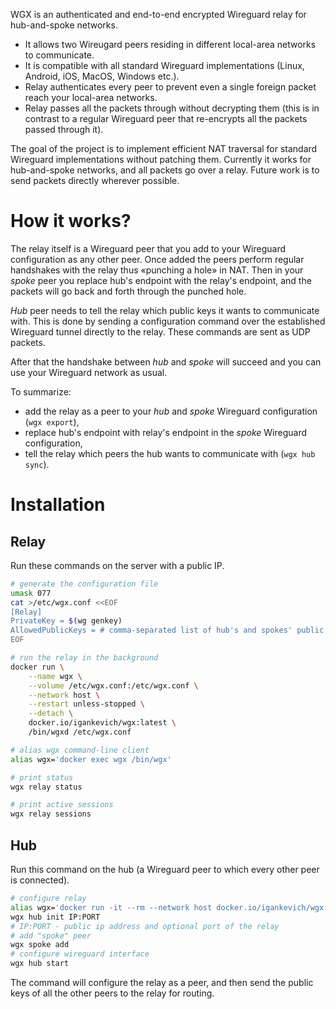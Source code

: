 WGX is an authenticated and end-to-end encrypted Wireguard relay for hub-and-spoke networks.
- It allows two Wireugard peers residing in different local-area networks to communicate.
- It is compatible with all standard Wireguard implementations (Linux, Android, iOS, MacOS, Windows etc.).
- Relay authenticates every peer to prevent even a single foreign packet reach your local-area networks.
- Relay passes all the packets through without decrypting them (this is in contrast to a regular Wireguard peer that re-encrypts all the packets passed through it).

The goal of the project is to implement efficient NAT traversal for standard Wireguard implementations without patching them.
Currently it works for hub-and-spoke networks, and all packets go over a relay.
Future work is to send packets directly wherever possible.


# How it works?

The relay itself is a Wireguard peer that you add to your Wireguard configuration as any other peer.
Once added the peers perform regular handshakes with the relay thus «punching a hole» in NAT.
Then in your _spoke_ peer you replace hub's endpoint with the relay's endpoint,
and the packets will go back and forth through the punched hole.

_Hub_ peer needs to tell the relay which public keys it wants to communicate with.
This is done by sending a configuration command over the established Wireguard tunnel directly to the relay.
These commands are sent as UDP packets.

After that the handshake between _hub_ and _spoke_ will succeed and you can use your Wireguard network as usual.

To summarize:
- add the relay as a peer to your _hub_ and _spoke_ Wireguard configuration (`wgx export`),
- replace hub's endpoint with relay's endpoint in the _spoke_ Wireguard configuration,
- tell the relay which peers the hub wants to communicate with (`wgx hub sync`).


# Installation


## Relay

Run these commands on the server with a public IP.

```bash
# generate the configuration file
umask 077
cat >/etc/wgx.conf <<EOF
[Relay]
PrivateKey = $(wg genkey)
AllowedPublicKeys = # comma-separated list of hub's and spokes' public keys
EOF

# run the relay in the background
docker run \
    --name wgx \
    --volume /etc/wgx.conf:/etc/wgx.conf \
    --network host \
    --restart unless-stopped \
    --detach \
    docker.io/igankevich/wgx:latest \
    /bin/wgxd /etc/wgx.conf

# alias wgx command-line client
alias wgx='docker exec wgx /bin/wgx'

# print status
wgx relay status

# print active sessions
wgx relay sessions
```


## Hub

Run this command on the hub (a Wireguard peer to which every other peer is connected).

```bash
# configure relay
alias wgx='docker run -it --rm --network host docker.io/igankevich/wgx:latest /bin/wgx'
wgx hub init IP:PORT
# IP:PORT - public ip address and optional port of the relay
# add "spoke" peer
wgx spoke add
# configure wireguard interface
wgx hub start
```

The command will configure the relay as a peer, and
then send the public keys of all the other peers to the relay for routing.
